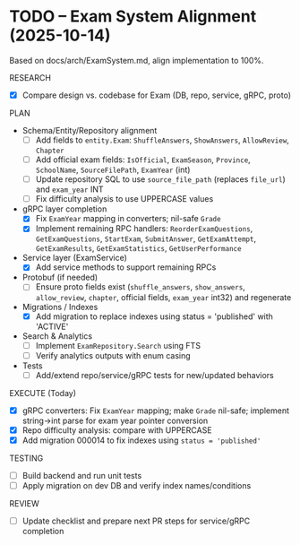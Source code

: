 # TODO – Exam System Alignment (2025-10-14)

Based on docs/arch/ExamSystem.md, align implementation to 100%.

RESEARCH
- [x] Compare design vs. codebase for Exam (DB, repo, service, gRPC, proto)

PLAN
- Schema/Entity/Repository alignment
  - [ ] Add fields to `entity.Exam`: `ShuffleAnswers`, `ShowAnswers`, `AllowReview`, `Chapter`
  - [ ] Add official exam fields: `IsOfficial`, `ExamSeason`, `Province`, `SchoolName`, `SourceFilePath`, `ExamYear` (int)
  - [ ] Update repository SQL to use `source_file_path` (replaces `file_url`) and `exam_year` INT
  - [ ] Fix difficulty analysis to use UPPERCASE values

- gRPC layer completion
  - [x] Fix `ExamYear` mapping in converters; nil-safe `Grade`
  - [x] Implement remaining RPC handlers: `ReorderExamQuestions`, `GetExamQuestions`, `StartExam`, `SubmitAnswer`, `GetExamAttempt`, `GetExamResults`, `GetExamStatistics`, `GetUserPerformance`

- Service layer (ExamService)
  - [x] Add service methods to support remaining RPCs

- Protobuf (if needed)
  - [ ] Ensure proto fields exist (`shuffle_answers`, `show_answers`, `allow_review`, `chapter`, official fields, `exam_year` int32) and regenerate

- Migrations / Indexes
  - [x] Add migration to replace indexes using status = 'published' with 'ACTIVE'

- Search & Analytics
  - [ ] Implement `ExamRepository.Search` using FTS
  - [ ] Verify analytics outputs with enum casing

- Tests
  - [ ] Add/extend repo/service/gRPC tests for new/updated behaviors

EXECUTE (Today)
- [x] gRPC converters: Fix `ExamYear` mapping; make `Grade` nil-safe; implement string->int parse for exam year pointer conversion
- [x] Repo difficulty analysis: compare with UPPERCASE
- [x] Add migration 000014 to fix indexes using `status = 'published'`

TESTING
- [ ] Build backend and run unit tests
- [ ] Apply migration on dev DB and verify index names/conditions

REVIEW
- [ ] Update checklist and prepare next PR steps for service/gRPC completion

